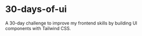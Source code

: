 # 30-days-of-ui
A 30-day challenge to improve my frontend skills by building UI components with Tailwind CSS.
